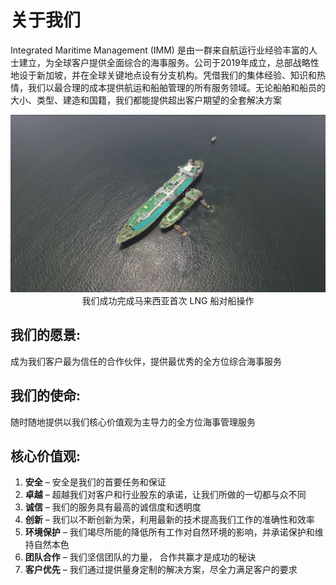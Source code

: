 # 关于我们

Integrated Maritime Management (IMM) 是由一群来自航运行业经验丰富的人士建立，为全球客户提供全面综合的海事服务。公司于2019年成立，总部战略性地设于新加坡，并在全球关键地点设有分支机构。凭借我们的集体经验、知识和热情，我们以最合理的成本提供航运和船舶管理的所有服务领域。无论船舶和船员的大小、类型、建造和国籍，我们都能提供超出客户期望的全套解决方案
<center>

![LNG WORK](./img/lng.jpg)
我们成功完成马来西亚首次 LNG 船对船操作
</center>

## 我们的愿景: 
成为我们客户最为信任的合作伙伴，提供最优秀的全方位综合海事服务
## 我们的使命:
随时随地提供以我们核心价值观为主导力的全方位海事管理服务 
## 核心价值观:
1. **安全** – 安全是我们的首要任务和保证
2. **卓越** – 超越我们对客户和行业股东的承诺，让我们所做的一切都与众不同
3. **诚信** – 我们的服务具有最高的诚信度和透明度
4. **创新** – 我们以不断创新为荣，利用最新的技术提高我们工作的准确性和效率
5. **环境保护** – 我们竭尽所能的降低所有工作对自然环境的影响，并承诺保护和维持自然本色
6. **团队合作** – 我们坚信团队的力量， 合作共赢才是成功的秘诀 
7. **客户优先** – 我们通过提供量身定制的解决方案，尽全力满足客户的要求